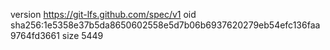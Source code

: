 version https://git-lfs.github.com/spec/v1
oid sha256:1e5358e37b5da8650602558e5d7b06b6937620279eb54efc136faa9764fd3661
size 5449
